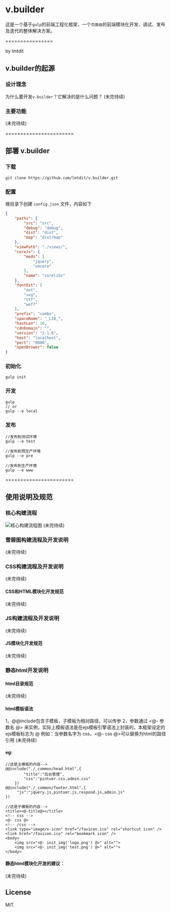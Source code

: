 # v.builder

这是一个基于`gulp`的前端工程化框架，一个`页面级`的前端模块化开发、调试、发布及迭代的整体解决方案。

================

by lmtdit

## v.builder的起源

### 设计理念
为什么要开发`v.builder`？它解决的是什么问题？
(未完待续)

### 主要功能
(未完待续)

=======================
## 部署 v.builder

### 下载
```
git clone https://github.com/lmtdit/v.builder.git
```

### 配置
根目录下创建 `config.json` 文件，内容如下
```JSON
{
    "paths": {
        "src": "src",
        "debug": "debug",
        "dist": "dist",
        "map": "dist/map"
    },
    "viewPath": "./views/",
    "coreJs": {
        "mods": [
            "jquery",
            "vmcore"
        ],
        "name": "corelibs"
    },
    "fontExt": [
        "eot",
        "svg",
        "ttf",
        "woff"
    ],
    "prefix": "combo",
    "spaceName": "_LIB_",
    "hashLen": 10,
    "cdnDomain": "",
    "version": "2.1.6",
    "host": "localhost",
    "port": "8800",
    "openBrower": false
}
```

### 初始化

```
gulp init
```

### 开发

```
gulp
// or
gulp --e local
```

### 发布

```
//发布到测试环境
gulp --e test

//发布到预生产环境
gulp --e pre

//发布到生产环境
gulp --e www
```

=======================

## 使用说明及规范

### 核心构建流程
![核心构建流程图](./doc/main_workflow.png)
(未完待续)

### 雪碧图构建流程及开发说明
(未完待续)

### CSS构建流程及开发说明
(未完待续)

#### CSS和HTML模块化开发规范
(未完待续)

### JS构建流程及开发说明
(未完待续)

#### JS模块化开发规范
(未完待续)

### 静态html开发说明

#### html目录规范
(未完待续)
#### html模板语法
1，@@include包含子模板，子模板为相对路径，可以传参
2，参数通过 <@- 参数名 @> 来实例，实际上模板语法是在ejs模板引擎语法上封装的，本框架设定的ejs模板标志为 @
例如：当参数名字为 css，<@- css @>可以替换为html的路径引用
(未完待续)

#### eg:
```
//这是主模板的内容-->
@@include("./_common/head.html",{
        "title":"后台管理",
        "css":"pintuer.css,admin.css"
    })
@@include("./_common/footer.html",{
     "js":"jquery.js,pintuer.js,respond.js,admin.js"
})

//这是子模板的内容-->
<title><@-title@></title>
<!-- css -->
<@- css @>
<!-- /css -->
<link type="image/x-icon" href="/favicon.ico" rel="shortcut icon" />
<link href="/favicon.ico" rel="bookmark icon" />
<body>
    <img src="<@- init_img('logo.png') @>" alt="">
    <img src="<@- init_img('test.png') @>" alt="">
</body>
```
#### 静态html模块化开发的建议：
(未完待续)




## License

MIT.
